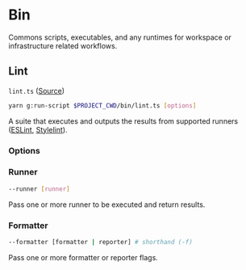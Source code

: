 # Bin

Commons scripts, executables, and any runtimes for workspace or infrastructure related workflows.

## Lint

`lint.ts` ([Source](lint.ts))

```sh
yarn g:run-script $PROJECT_CWD/bin/lint.ts [options]
```

A suite that executes and outputs the results from supported runners ([ESLint](utils/README.md#eslint), [Stylelint](utils/README.md#eslint)).

### Options

### Runner

```sh
--runner [runner]
```

Pass one or more runner to be executed and return results.

### Formatter

```sh
--formatter [formatter | reporter] # shorthand (-f)
```

Pass one or more formatter or reporter flags.

